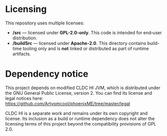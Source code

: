 # Licensing

This repository uses multiple licenses:

- **/src** — licensed under **GPL-2.0-only**. This code is intended for end‑user distribution.
- **/buildSrc** — licensed under **Apache-2.0**. This directory contains build-time tooling only and is **not** linked or distributed as part of runtime artifacts.

# Dependency notice

This project depends on modified CLDC HI JVM, which is distributed under the GNU General Public License, version 2.
You can find its license and legal notices here:
https://github.com/Artyomcool/phoenixME/tree/master/legal

CLDC HI is a separate work and remains under its own copyright and license.
Its inclusion as a build or runtime dependency does not alter the licensing terms of this project beyond the compatibility provisions of GPL 2.0.
